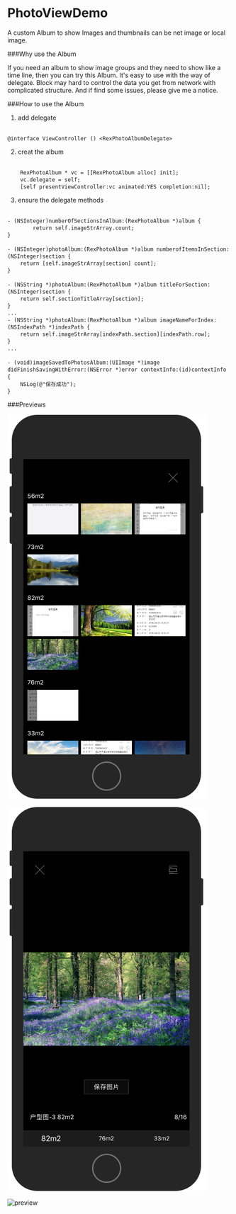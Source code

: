 # PhotoViewDemo
A custom Album to show Images and thumbnails can be net image or local image.

###Why use the Album

If you need an album to show image groups and they need to show like a time line, then you can try this Album.
It's easy to use with the way of delegate. Block may hard to control the data you get from network with complicated structure. 
And if find some issues, please give me a notice.

###How to use the Album 

1. add delegate

```objc

@interface ViewController () <RexPhotoAlbumDelegate>

```
2. creat the album

```objc

    RexPhotoAlbum * vc = [[RexPhotoAlbum alloc] init];
    vc.delegate = self;
    [self presentViewController:vc animated:YES completion:nil];

```
3. ensure the delegate methods

```objc

- (NSInteger)numberOfSectionsInAlbum:(RexPhotoAlbum *)album {
        return self.imageStrArray.count;
}

- (NSInteger)photoAlbum:(RexPhotoAlbum *)album numberofItemsInSection:(NSInteger)section {
    return [self.imageStrArray[section] count];
}

- (NSString *)photoAlbum:(RexPhotoAlbum *)album titleForSection:(NSInteger)section {
    return self.sectionTitleArray[section];
}
...
- (NSString *)photoAlbum:(RexPhotoAlbum *)album imageNameForIndex:(NSIndexPath *)indexPath {
    return self.imageStrArray[indexPath.section][indexPath.row];
}
...

- (void)imageSavedToPhotosAlbum:(UIImage *)image didFinishSavingWithError:(NSError *)error contextInfo:(id)contextInfo {
    NSLog(@"保存成功");
}

```

###Previews

![screenshot-0](screenshot-0.png)

![screenshot-1](screenshot-1.png)

![preview](preview.gif "preview")
